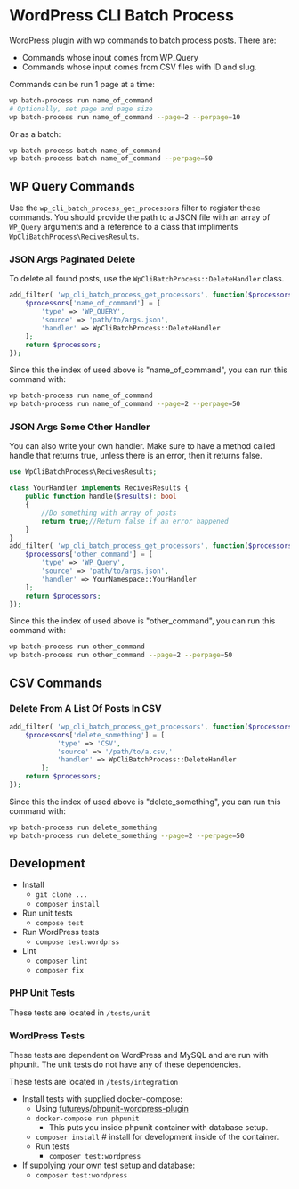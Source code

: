 # WordPress CLI Batch Process

WordPress plugin with wp commands to batch process posts. There are:

- Commands whose input comes from WP_Query
- Commands whose input comes from CSV files with ID and slug.

Commands can be run 1 page at a time:

```bash
wp batch-process run name_of_command
# Optionally, set page and page size
wp batch-process run name_of_command --page=2 --perpage=10

```

Or as a batch:

```bash
wp batch-process batch name_of_command
wp batch-process batch name_of_command --perpage=50
```

## WP Query Commands

Use the `wp_cli_batch_process_get_processors` filter to register these commands. You should provide the path to a JSON file with an array of `WP_Query` arguments and a reference to a class that impliments `WpCliBatchProcess\RecivesResults`.

### JSON Args Paginated Delete

To delete all found posts, use the `WpCliBatchProcess::DeleteHandler` class.

```php
add_filter( 'wp_cli_batch_process_get_processors', function($processors){
	$processors['name_of_command'] = [
        'type' => 'WP_QUERY',
		'source' => 'path/to/args.json',
		'handler' => WpCliBatchProcess::DeleteHandler
	];
	return $processors;
});
```


Since this the index of used above is "name_of_command", you can run this command with:

```bash
wp batch-process run name_of_command
wp batch-process run name_of_command --page=2 --perpage=50
```

### JSON Args Some Other Handler

You can also write your own handler. Make sure to have a method called handle that returns true, unless there is an error, then it returns false.

```php
use WpCliBatchProcess\RecivesResults;

class YourHandler implements RecivesResults {
    public function handle($results): bool
    {
        //Do something with array of posts
        return true;//Return false if an error happened
    }
}
add_filter( 'wp_cli_batch_process_get_processors', function($processors){
	$processors['other_command'] = [
        'type' => 'WP_Query',
		'source' => 'path/to/args.json',
		'handler' => YourNamespace::YourHandler
	];
	return $processors;
});
```

Since this the index of used above is "other_command", you can run this command with:

```bash
wp batch-process run other_command
wp batch-process run other_command --page=2 --perpage=50
```

## CSV Commands

### Delete From A List Of Posts In CSV

```php
add_filter( 'wp_cli_batch_process_get_processors', function($processors){
    $processors['delete_something'] = [
            'type' => 'CSV',
            'source' => '/path/to/a.csv,'
            'handler' => WpCliBatchProcess::DeleteHandler
        ];
	return $processors;
});
```


Since this the index of used above is "delete_something", you can run this command with:

```bash
wp batch-process run delete_something
wp batch-process run delete_something --page=2 --perpage=50
```



## Development

- Install
    - `git clone ...`
    - `composer install`
- Run unit tests
    - `compose test`
- Run WordPress tests
    - `compose test:wordprss`
- Lint
    - `composer lint`
    - `composer fix`

### PHP Unit Tests

These tests are located in `/tests/unit`

### WordPress Tests

These tests are dependent on WordPress and MySQL and are run with phpunit. The unit tests do not have any of these dependencies.

These tests are located in `/tests/integration`

- Install tests with supplied docker-compose:
    - Using [futureys/phpunit-wordpress-plugin](https://hub.docker.com/r/futureys/phpunit-wordpress-plugin)
    - `docker-compose run phpunit`
        - This puts you inside phpunit container with database setup.
    - `composer install` # install for development inside of the container.
    - Run tests 
        - `composer test:wordpress`
- If supplying your own test setup and database:
    - `composer test:wordpress`